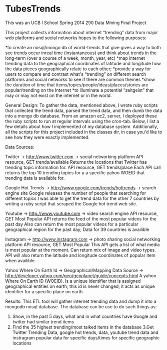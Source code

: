 

TubesTrends
========================
This was an UCB I School Spring 2014 290 Data Mining Final Project

This project collects information about internet “trending” data from major web platforms and social networks hopes to the following purposes:

*to create an nosql/mongo db of world-trends that give gives a way to both see trends occur inreal time (instantaneous) and think about trends in the long-term (over a course of a week, month, year, etc)
*map internet trending data to the geographical coordinates of latitude and longitude how the data pieces geographically relate to each other;
*provide a way for users to compare and contrast what's “trending” on different search platforms and social networks to see if there are common themes
*show the duration of time that items/topics/people/ideas/places/stories are popular/trending on the Internet
*to illuminate a potential “zeitgeist” that may or may not exist on the internet or in the world.

General Design: 
To gather the data, mentioned above, I wrote ruby scripts that collected the trend data, parsed the trend
data, and then dumb the data into a mongo db database. From an amazon ec2, server, I deployed these the
ruby scripts to run at regular intervals using the cron-tab. Below, I list a few details about how I
implemented of my database system. Additionally, all the scripts for this project included in the classes dir, in case you'd like to see how they were exactly implemented.

Data Sources:

Twitter → http://www.twitter.com → social networking platform
API resource, GET trends/available
Returns the locations that Twitter has trending topic information for.
API resource, GET trends/place
Each API call returns the top 10 trending topics for a a specific yahoo WOEID that trending data is available for.

Google Hot Trends → http://www.google.com/trends/hottrends → search engine site
Google releases the number of people that searching for different topics I was able to get the trend data for the other 7 countries by writing a ruby script that scraped the Google hot trend web site.

Youtube → http://www.youtube.com → video search engine
API resource, GET Most Popular
API returns the feed of the most popular videos for the past day
Also can return the most popular videos for a particular geographical region for the past day; Data for 39 countries is availible

Instagram → http://www.instagram.com → photo sharing social networking platform
API resource, GET Most Popular
This API gets a list of what media is most popular at the moment. Can return mix of image and video types. API will also return the latitude and longitude coordinates of popular item when availible.

Yahoo Where On Earth Id → Geographical/Mapping Data Source →
http://developer.yahoo.com/geo/geoplanet/guide/concepts.html
A yahoo Where On Earth ID (WOEID). Is a unique identifier that is assigned geographical entities on earth; this id is never changed; it acts as unique identifier for a specific place on earth.

Results: 
This ETL tool will gather internet trending data and dump it into a mongodb nosql database. 
The database can be use to do such things as:

1. Show, in the past 5 days, what and in what countries have Google and twitter had similar trend items
2. Find the 35 highest trending/most talked items in the database
3.Get Twitter Trending Data, google hot trends, data, youtube trend data and instragram popular data for specific days/times for specific geographic locations


